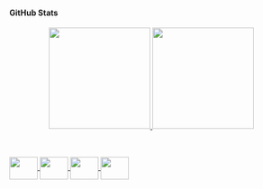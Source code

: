 <!-- GITHUB STATS -->
#### GitHub Stats
<div align="center">
  <a href='https://github.com/LittIIeDeath'>
  <img height="180em" src="https://github-readme-stats.vercel.app/api?username=LittIIeDeath&show_icons=true&theme=tokyonight&include_all_commits=true"/>
  <img height="180em" src="https://github-readme-stats.vercel.app/api/top-langs/?username=LittIIeDeath&layout=compact&langs_count=18&theme=tokyonight&include_all_commits=true"/>
<!-- TEMAS: github_dark, dark, radical, tokyonight, highcontrast, dracula, merko, gruvbox, onedark, omni, aura_dark -->
</div>
    
##
    
<div style='display: inline_block'><br>
<img align='center' height='40' width='50' src="https://cdn.jsdelivr.net/gh/devicons/devicon/icons/csharp/csharp-original.svg"/>
<img align='center' height='40' width='50' src="https://cdn.jsdelivr.net/gh/devicons/devicon/icons/python/python-original.svg"/>
<img align='center' height='40' width='50' src="https://cdn.jsdelivr.net/gh/devicons/devicon/icons/django/django-plain.svg"/>
<img align='center' height='40' width='50' src="https://cdn.jsdelivr.net/gh/devicons/devicon/icons/postgresql/postgresql-original-wordmark.svg"/>
</div>
